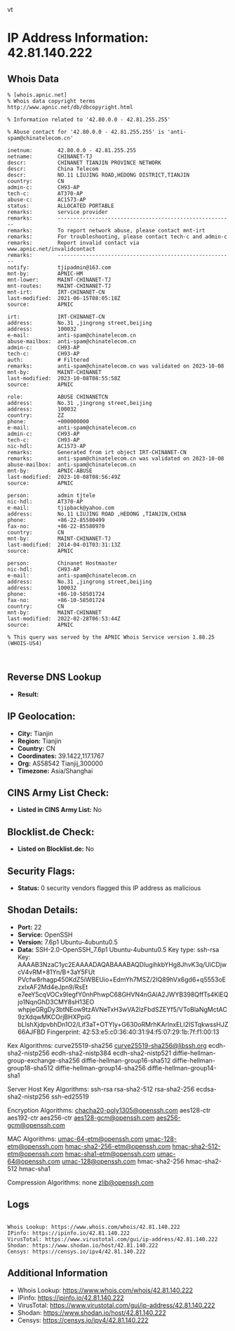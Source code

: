 vt
# IP Address Information: 42.81.140.222

## Whois Data
```
% [whois.apnic.net]
% Whois data copyright terms    http://www.apnic.net/db/dbcopyright.html

% Information related to '42.80.0.0 - 42.81.255.255'

% Abuse contact for '42.80.0.0 - 42.81.255.255' is 'anti-spam@chinatelecom.cn'

inetnum:        42.80.0.0 - 42.81.255.255
netname:        CHINANET-TJ
descr:          CHINANET TIANJIN PROVINCE NETWORK
descr:          China Telecom
descr:          NO.11 LIUJING ROAD,HEDONG DISTRICT,TIANJIN
country:        CN
admin-c:        CH93-AP
tech-c:         AT370-AP
abuse-c:        AC1573-AP
status:         ALLOCATED PORTABLE
remarks:        service provider
remarks:        --------------------------------------------------------
remarks:        To report network abuse, please contact mnt-irt
remarks:        For troubleshooting, please contact tech-c and admin-c
remarks:        Report invalid contact via www.apnic.net/invalidcontact
remarks:        --------------------------------------------------------
notify:         tjipadmin@163.com
mnt-by:         APNIC-HM
mnt-lower:      MAINT-CHINANET-TJ
mnt-routes:     MAINT-CHINANET-TJ
mnt-irt:        IRT-CHINANET-CN
last-modified:  2021-06-15T08:05:18Z
source:         APNIC

irt:            IRT-CHINANET-CN
address:        No.31 ,jingrong street,beijing
address:        100032
e-mail:         anti-spam@chinatelecom.cn
abuse-mailbox:  anti-spam@chinatelecom.cn
admin-c:        CH93-AP
tech-c:         CH93-AP
auth:           # Filtered
remarks:        anti-spam@chinatelecom.cn was validated on 2023-10-08
mnt-by:         MAINT-CHINANET
last-modified:  2023-10-08T08:55:58Z
source:         APNIC

role:           ABUSE CHINANETCN
address:        No.31 ,jingrong street,beijing
address:        100032
country:        ZZ
phone:          +000000000
e-mail:         anti-spam@chinatelecom.cn
admin-c:        CH93-AP
tech-c:         CH93-AP
nic-hdl:        AC1573-AP
remarks:        Generated from irt object IRT-CHINANET-CN
remarks:        anti-spam@chinatelecom.cn was validated on 2023-10-08
abuse-mailbox:  anti-spam@chinatelecom.cn
mnt-by:         APNIC-ABUSE
last-modified:  2023-10-08T08:56:49Z
source:         APNIC

person:         admin tjtele
nic-hdl:        AT370-AP
e-mail:         tjipback@yahoo.com
address:        No.11 LIUJING ROAD ,HEDONG ,TIANJIN,CHINA
phone:          +86-22-85580499
fax-no:         +86-22-85580970
country:        CN
mnt-by:         MAINT-CHINANET-TJ
last-modified:  2014-04-01T03:31:13Z
source:         APNIC

person:         Chinanet Hostmaster
nic-hdl:        CH93-AP
e-mail:         anti-spam@chinatelecom.cn
address:        No.31 ,jingrong street,beijing
address:        100032
phone:          +86-10-58501724
fax-no:         +86-10-58501724
country:        CN
mnt-by:         MAINT-CHINANET
last-modified:  2022-02-28T06:53:44Z
source:         APNIC

% This query was served by the APNIC Whois Service version 1.88.25 (WHOIS-US4)



```
## Reverse DNS Lookup
- **Result:** 

## IP Geolocation:
- **City:** Tianjin
- **Region:** Tianjin
- **Country:** CN
- **Coordinates:** 39.1422,117.1767
- **Org:** AS58542 Tianjij,300000
- **Timezone:** Asia/Shanghai

## CINS Army List Check:
- **Listed in CINS Army List:** 
No

## Blocklist.de Check:
- **Listed on Blocklist.de:** 
No

## Security Flags:
- **Status:** 0 security vendors flagged this IP address as malicious

## Shodan Details:
- **Port:** 22
- **Service:** OpenSSH
- **Version:** 7.6p1 Ubuntu-4ubuntu0.5
- **Data:** SSH-2.0-OpenSSH_7.6p1 Ubuntu-4ubuntu0.5
Key type: ssh-rsa
Key: AAAAB3NzaC1yc2EAAAADAQABAAABAQDlugihkbYHg8JhvK3q/UiCDjwcV4vRM+81Yn/B+3aY5FUt
PVcfw8rhagp450KdZ5iWBEUio+EdmYh7MSZ/2IQ89hVx6gd6+q5553oEzxIxAF2Md4eJpn9/RsEt
e7eeY5cqVOCx9IegfY0nhPhwpC68GHVN4nGAlA2JWYB398QffTs4KlEQjo1NqnGhD3CMY8sH13EO
whpjeGRgDy3btNEow9tzAVNeTxH3wVA2lzFbdSZEYf5/VToBlaNgMctAC9zXdqwMKCOrjBHXPpiG
bLlshXjdpvbhDn1O2/Lif3aT+OTYIy+G630oRMrhKArlnxELI2ISTqkwssHJZ66AJFBD
Fingerprint: 42:53:e5:c0:36:40:31:94:f5:07:29:1b:7f:f1:00:13

Kex Algorithms:
	curve25519-sha256
	curve25519-sha256@libssh.org
	ecdh-sha2-nistp256
	ecdh-sha2-nistp384
	ecdh-sha2-nistp521
	diffie-hellman-group-exchange-sha256
	diffie-hellman-group16-sha512
	diffie-hellman-group18-sha512
	diffie-hellman-group14-sha256
	diffie-hellman-group14-sha1

Server Host Key Algorithms:
	ssh-rsa
	rsa-sha2-512
	rsa-sha2-256
	ecdsa-sha2-nistp256
	ssh-ed25519

Encryption Algorithms:
	chacha20-poly1305@openssh.com
	aes128-ctr
	aes192-ctr
	aes256-ctr
	aes128-gcm@openssh.com
	aes256-gcm@openssh.com

MAC Algorithms:
	umac-64-etm@openssh.com
	umac-128-etm@openssh.com
	hmac-sha2-256-etm@openssh.com
	hmac-sha2-512-etm@openssh.com
	hmac-sha1-etm@openssh.com
	umac-64@openssh.com
	umac-128@openssh.com
	hmac-sha2-256
	hmac-sha2-512
	hmac-sha1

Compression Algorithms:
	none
	zlib@openssh.com


## Logs
```

Whois Lookup: https://www.whois.com/whois/42.81.140.222
IPinfo: https://ipinfo.io/42.81.140.222
VirusTotal: https://www.virustotal.com/gui/ip-address/42.81.140.222
Shodan: https://www.shodan.io/host/42.81.140.222
Censys: https://censys.io/ipv4/42.81.140.222

```
## Additional Information
- Whois Lookup: https://www.whois.com/whois/42.81.140.222
- IPinfo: https://ipinfo.io/42.81.140.222
- VirusTotal: https://www.virustotal.com/gui/ip-address/42.81.140.222
- Shodan: https://www.shodan.io/host/42.81.140.222
- Censys: https://censys.io/ipv4/42.81.140.222

